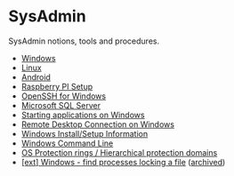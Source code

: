 # SysAdmin

SysAdmin notions, tools and procedures.

- [Windows](windows/README.md)
- [Linux](linux/README.md)
- [Android](android/README.md)
- [Raspberry PI Setup](rpi-setup.md)
- [OpenSSH for Windows](win-openssh.md)
- [Microsoft SQL Server](ms-sqlserver.md)
- [Starting applications on Windows](win-start.md)
- [Remote Desktop Connection on Windows](win-rdp.md)
- [Windows Install/Setup Information](win-setup.md)
- [Windows Command Line](win-cli.md)
- [OS Protection rings / Hierarchical protection domains](os-protection-rings.md)
- [[ext] Windows - find processes locking a file](https://stackoverflow.com/a/20623302) ([archived](https://web.archive.org/web/20230217163515/https://stackoverflow.com/questions/1304/how-to-check-for-file-lock/20623302#answer-20623302))
